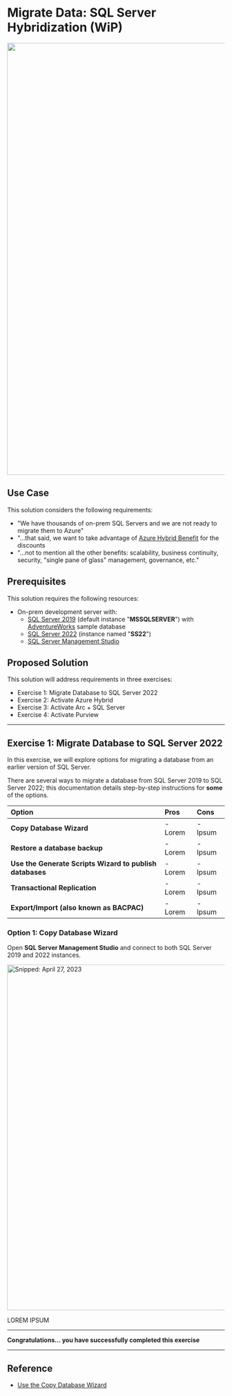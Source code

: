 # Migrate Data: SQL Server Hybridization (WiP)

<img src="https://user-images.githubusercontent.com/44923999/234937691-8ce2332f-d836-4a7e-a306-6c5d14ef19f7.png" width="1000" />

## Use Case
This solution considers the following requirements:

* "We have thousands of on-prem SQL Servers and we are not ready to migrate them to Azure"
* "...that said, we want to take advantage of [Azure Hybrid Benefit](https://learn.microsoft.com/en-us/azure/azure-sql/azure-hybrid-benefit) for the discounts
* "...not to mention all the other benefits: scalability, business continuity, security, "single pane of glass" management, governance, etc."

## Prerequisites
This solution requires the following resources:

* On-prem development server with:
  * [SQL Server 2019](https://info.microsoft.com/ww-landing-sql-server-2019.html) (default instance "**MSSQLSERVER**") with [AdventureWorks](https://learn.microsoft.com/en-us/sql/samples/adventureworks-install-configure) sample database
  * [SQL Server 2022](https://info.microsoft.com/ww-landing-sql-server-2022.html) (instance named "**SS22**")
  * [SQL Server Management Studio](https://learn.microsoft.com/en-us/sql/ssms/download-sql-server-management-studio-ssms)

## Proposed Solution
This solution will address requirements in three exercises:

* Exercise 1: Migrate Database to SQL Server 2022
* Exercise 2: Activate Azure Hybrid
* Exercise 3: Activate Arc + SQL Server
* Exercise 4: Activate Purview

-----

## Exercise 1: Migrate Database to SQL Server 2022
In this exercise, we will explore options for migrating a database from an earlier version of SQL Server.

There are several ways to migrate a database from SQL Server 2019 to SQL Server 2022; this documentation details step-by-step instructions for **some** of the options.

| Option | Pros | Cons |
| :----- | :----- | :----- |
| **Copy Database Wizard** | - Lorem | - Ipsum |
| **Restore a database backup** | - Lorem | - Ipsum |
| **Use the Generate Scripts Wizard to publish databases** | - Lorem | - Ipsum |
| **Transactional Replication** | - Lorem | - Ipsum |
| **Export/Import (also known as BACPAC)** | - Lorem | - Ipsum |

### Option 1: Copy Database Wizard
Open **SQL Server Management Studio** and connect to both SQL Server 2019 and 2022 instances.

<img src="https://user-images.githubusercontent.com/44923999/234953201-01818d70-78c0-41e4-9a2b-b3eb4df83c76.png" width="800" title="Snipped: April 27, 2023" />

LOREM IPSUM

-----

**Congratulations... you have successfully completed this exercise**

-----

## Reference
* [Use the Copy Database Wizard](https://learn.microsoft.com/en-us/sql/relational-databases/databases/use-the-copy-database-wizard)
